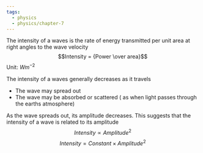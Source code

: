 ```yaml
---
tags:
  - physics
  - physics/chapter-7
---
```


The intensity of a waves is the rate of energy transmitted per unit area at right angles to the wave velocity
$$Intensity = {Power \over area}$$
Unit: $Wm^{-2}$


The intensity of a waves generally decreases as it travels
- The wave may spread out
- The wave may be absorbed or scattered ( as when light passes through the earths atmosphere)

As the wave spreads out, its amplitude decreases. 
This suggests that the intensity of a wave is related to its amplitude
$$Intensity \propto Amplitude^2$$
$$Intensity = Constant \times Amplitude^2$$
